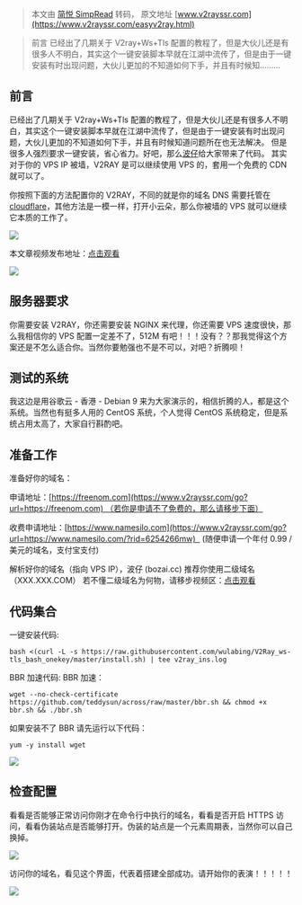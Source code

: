 > 本文由 [简悦 SimpRead](http://ksria.com/simpread/) 转码， 原文地址 [www.v2rayssr.com](https://www.v2rayssr.com/easyv2ray.html)

> 前言 已经出了几期关于 V2ray+Ws+Tls 配置的教程了，但是大伙儿还是有很多人不明白，其实这个一键安装脚本早就在江湖中流传了，但是由于一键安装有时出现问题，大伙儿更加的不知道如何下手，并且有时候知…......

前言
--

已经出了几期关于 V2ray+Ws+Tls 配置的教程了，但是大伙儿还是有很多人不明白，其实这个一键安装脚本早就在江湖中流传了，但是由于一键安装有时出现问题，大伙儿更加的不知道如何下手，并且有时候知道问题所在也无法解决。 但是很多人强烈要求一键安装，省心省力。好吧，那么[波仔](https://www.v2rayssr.com/go?url=https://bozai.cc)给大家带来了代码。 其实对于你的 VPS IP 被墙，V2RAY 是可以继续使用 VPS 的，套用一个免费的 CDN 就可以了。

你按照下面的方法配置你的 V2RAY，不同的就是你的域名 DNS 需要托管在 [cloudflare](https://www.v2rayssr.com/go?url=https://www.cloudflare.com/)，其他方法是一模一样，打开小云朵，那么你被墙的 VPS 就可以继续它本质的工作了。

![](https://www.v2rayssr.com/wp-content/uploads/2019/12/2019122804115765.png)

本文章视频发布地址：[点击观看](https://www.v2rayssr.com/go?url=https://youtu.be/SbRWnlqSatU)

![](https://www.v2rayssr.com/wp-content/uploads/2019/12/2019122207070286.png)

服务器要求
-----

你需要安装 V2RAY，你还需要安装 NGINX 来代理，你还需要 VPS 速度很快，那么我相信你的 VPS 配置一定差不了，512M 有吧！！！没有？？那我觉得这个方案还是不怎么适合你。当然你要勉强也不是不可以，对吧？折腾呗！

测试的系统
-----

我这边是用谷歌云 - 香港 - Debian 9 来为大家演示的，相信折腾的人，都是这个系统。当然也有挺多人用的 CentOS 系统，个人觉得 CentOS 系统稳定，但是系统占用太高了，大家自行斟酌吧。

准备工作
----

准备好你的域名：

申请地址：[https://freenom.com](https://www.v2rayssr.com/go?url=https://freenom.com) （若你是申请不了免费的，那么请移步下面）

收费申请地址：[https://www.namesilo.com](https://www.v2rayssr.com/go?url=https://www.namesilo.com/?rid=6254266mw)   (随便申请一个年付 0.99 / 美元的域名，支付宝支付)

解析好你的域名（指向 VPS IP），波仔 (bozai.cc) 推荐你使用二级域名（XXX.XXX.COM） 若不懂二级域名为何物，请移步视频区：[点击观看](https://www.v2rayssr.com/go?url=https://youtu.be/SbRWnlqSatU)

代码集合
----

一键安装代码:

```
bash <(curl -L -s https://raw.githubusercontent.com/wulabing/V2Ray_ws-tls_bash_onekey/master/install.sh) | tee v2ray_ins.log

```

BBR 加速代码: BBR 加速：

```
wget --no-check-certificate https://github.com/teddysun/across/raw/master/bbr.sh && chmod +x bbr.sh && ./bbr.sh

```

如果安装不了 BBR 请先运行以下代码：

```
yum -y install wget

```

![](https://www.v2rayssr.com/wp-content/uploads/2019/12/2019122207072243.png)

检查配置
----

看看是否能够正常访问你刚才在命令行中执行的域名，看看是否开启 HTTPS 访问，看看伪装站点是否能够打开。伪装的站点是一个元素周期表，当然你可以自己换掉。

![](https://www.v2rayssr.com/wp-content/uploads/2019/12/2019122207073499.png)

访问你的域名，看见这个界面，代表着搭建全部成功。请开始你的表演！！！！！

![](https://www.v2rayssr.com/wp-content/uploads/2019/12/2019122207074698.png)